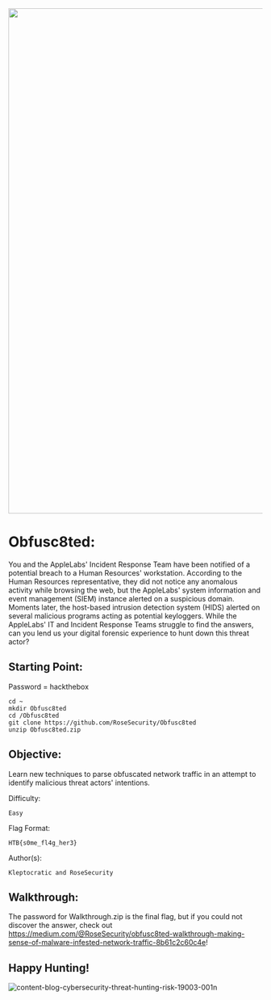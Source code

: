 <img src="https://user-images.githubusercontent.com/72598486/143733814-fa1960d3-0366-4061-9912-51bfb91b1abc.png" width="1000">


# Obfusc8ted:

You and the AppleLabs' Incident Response Team have been notified of a potential breach to a Human Resources' workstation. According to the Human Resources representative, they did not notice any anomalous activity while browsing the web, but the AppleLabs' system information and event management (SIEM) instance alerted on a suspicious domain. Moments later, the host-based intrusion detection system (HIDS) alerted on several malicious programs acting as potential keyloggers. While the AppleLabs' IT and Incident Response Teams struggle to find the answers, can you lend us your digital forensic experience to hunt down this threat actor?

## Starting Point:

Password = hackthebox

```
cd ~
mkdir Obfusc8ted
cd /Obfusc8ted
git clone https://github.com/RoseSecurity/Obfusc8ted
unzip Obfusc8ted.zip
```

## Objective:

Learn new techniques to parse obfuscated network traffic in an attempt to identify malicious threat actors' intentions.

Difficulty: 

```
Easy
```

Flag Format:

```
HTB{s0me_fl4g_her3}
```

Author(s): 

```
Kleptocratic and RoseSecurity
```
## Walkthrough:

The password for Walkthrough.zip is the final flag, but if you could not discover the answer, check out https://medium.com/@RoseSecurity/obfusc8ted-walkthrough-making-sense-of-malware-infested-network-traffic-8b61c2c60c4e!

## Happy Hunting!

![content-blog-cybersecurity-threat-hunting-risk-19003-001n](https://user-images.githubusercontent.com/72598486/143734115-394cb6a1-37c6-4f65-82e4-b57a31fb6ad3.jpg)

